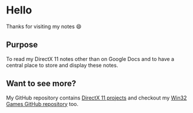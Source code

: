 # Hello

Thanks for visiting my notes 😄

## Purpose
To read my DirectX 11 notes other than on Google Docs and to have a central place to store and display these notes.

## Want to see more?
My GitHub repository contains [DirectX 11 projects](https://github.com/Bubblemelon/DirectXSorcery) and checkout my [Win32 Games GitHub repository](https://github.com/bubblemelon/Win32-Games) too.
